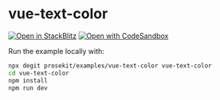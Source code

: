# vue-text-color

[![Open in StackBlitz](https://developer.stackblitz.com/img/open_in_stackblitz.svg)](https://stackblitz.com/github/prosekit/examples/tree/master/vue-text-color)
[![Open with CodeSandbox](https://assets.codesandbox.io/github/button-edit-lime.svg)](https://codesandbox.io/p/sandbox/github/prosekit/examples/tree/master/vue-text-color)

Run the example locally with:

```bash
npx degit prosekit/examples/vue-text-color vue-text-color
cd vue-text-color
npm install
npm run dev
```
